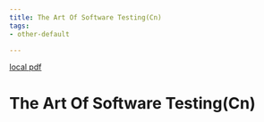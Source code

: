 ```yaml
---
title: The Art Of Software Testing(Cn)
tags:
- other-default

---
```


[local pdf](../../../pdfs/the-art-of-software-testing-cn.pdf)

# The Art Of Software Testing(Cn)
